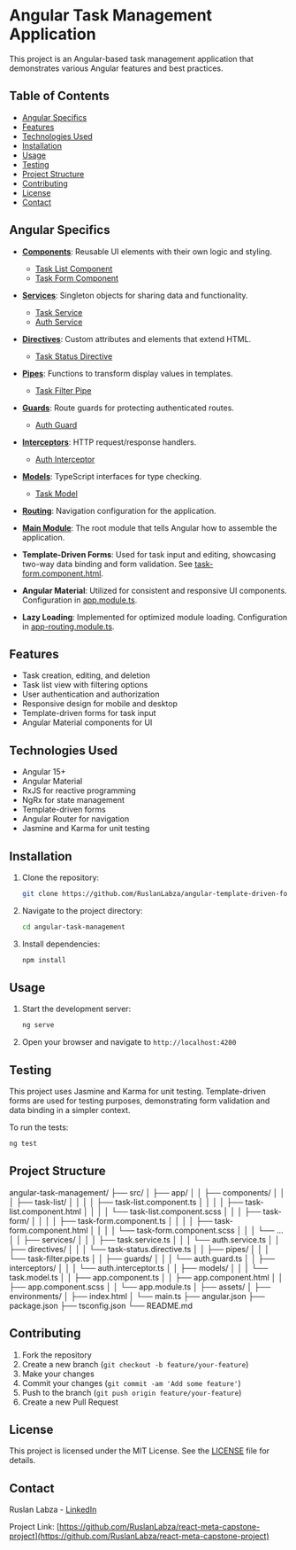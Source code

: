 # Angular Task Management Application

This project is an Angular-based task management application that demonstrates various Angular features and best practices.

## Table of Contents
- [Angular Specifics](#angular-specifics)
- [Features](#features)
- [Technologies Used](#technologies-used)
- [Installation](#installation)
- [Usage](#usage)
- [Testing](#testing)
- [Project Structure](#project-structure)
- [Contributing](#contributing)
- [License](#license)
- [Contact](#contact)

## Angular Specifics

- **[Components](src/app/components/)**: Reusable UI elements with their own logic and styling.
  - [Task List Component](src/app/components/task-list/task-list.component.ts)
  - [Task Form Component](src/app/components/task-form/task-form.component.ts)

- **[Services](src/app/services/)**: Singleton objects for sharing data and functionality.
  - [Task Service](src/app/services/task.service.ts)
  - [Auth Service](src/app/services/auth.service.ts)

- **[Directives](src/app/directives/)**: Custom attributes and elements that extend HTML.
  - [Task Status Directive](src/app/directives/task-status.directive.ts)

- **[Pipes](src/app/pipes/)**: Functions to transform display values in templates.
  - [Task Filter Pipe](src/app/pipes/task-filter.pipe.ts)

- **[Guards](src/app/guards/)**: Route guards for protecting authenticated routes.
  - [Auth Guard](src/app/guards/auth.guard.ts)

- **[Interceptors](src/app/interceptors/)**: HTTP request/response handlers.
  - [Auth Interceptor](src/app/interceptors/auth.interceptor.ts)

- **[Models](src/app/models/)**: TypeScript interfaces for type checking.
  - [Task Model](src/app/models/task.model.ts)

- **[Routing](src/app/app-routing.module.ts)**: Navigation configuration for the application.

- **[Main Module](src/app/app.module.ts)**: The root module that tells Angular how to assemble the application.

- **Template-Driven Forms**: Used for task input and editing, showcasing two-way data binding and form validation. See [task-form.component.html](src/app/components/task-form/task-form.component.html).

- **Angular Material**: Utilized for consistent and responsive UI components. Configuration in [app.module.ts](src/app/app.module.ts).

- **Lazy Loading**: Implemented for optimized module loading. Configuration in [app-routing.module.ts](src/app/app-routing.module.ts).

## Features

- Task creation, editing, and deletion
- Task list view with filtering options
- User authentication and authorization
- Responsive design for mobile and desktop
- Template-driven forms for task input
- Angular Material components for UI

## Technologies Used

- Angular 15+
- Angular Material
- RxJS for reactive programming
- NgRx for state management
- Template-driven forms
- Angular Router for navigation
- Jasmine and Karma for unit testing

## Installation

1. Clone the repository:
   ```bash
   git clone https://github.com/RuslanLabza/angular-template-driven-form.git
   ```
2. Navigate to the project directory:
   ```bash
   cd angular-task-management
   ```
3. Install dependencies:
   ```bash
   npm install
   ```

## Usage

1. Start the development server:
   ```bash
   ng serve
   ```
2. Open your browser and navigate to `http://localhost:4200`

## Testing

This project uses Jasmine and Karma for unit testing. Template-driven forms are used for testing purposes, demonstrating form validation and data binding in a simpler context.

To run the tests:
   ```bash
   ng test
   ```

## Project Structure

angular-task-management/
├── src/
│ ├── app/
│ │ ├── components/
│ │ │ ├── task-list/
│ │ │ │ ├── task-list.component.ts
│ │ │ │ ├── task-list.component.html
│ │ │ │ └── task-list.component.scss
│ │ │ ├── task-form/
│ │ │ │ ├── task-form.component.ts
│ │ │ │ ├── task-form.component.html
│ │ │ │ └── task-form.component.scss
│ │ │ └── ...
│ │ ├── services/
│ │ │ ├── task.service.ts
│ │ │ └── auth.service.ts
│ │ ├── directives/
│ │ │ └── task-status.directive.ts
│ │ ├── pipes/
│ │ │ └── task-filter.pipe.ts
│ │ ├── guards/
│ │ │ └── auth.guard.ts
│ │ ├── interceptors/
│ │ │ └── auth.interceptor.ts
│ │ ├── models/
│ │ │ └── task.model.ts
│ │ ├── app.component.ts
│ │ ├── app.component.html
│ │ ├── app.component.scss
│ │ └── app.module.ts
│ ├── assets/
│ ├── environments/
│ ├── index.html
│ └── main.ts
├── angular.json
├── package.json
├── tsconfig.json
└── README.md

## Contributing

1. Fork the repository
2. Create a new branch (`git checkout -b feature/your-feature`)
3. Make your changes
4. Commit your changes (`git commit -am 'Add some feature'`)
5. Push to the branch (`git push origin feature/your-feature`)
6. Create a new Pull Request

## License

This project is licensed under the MIT License. See the [LICENSE](LICENSE) file for details.

## Contact

Ruslan Labza - [LinkedIn](https://www.linkedin.com/in/ruslanlabza)

Project Link: [https://github.com/RuslanLabza/react-meta-capstone-project](https://github.com/RuslanLabza/react-meta-capstone-project)
